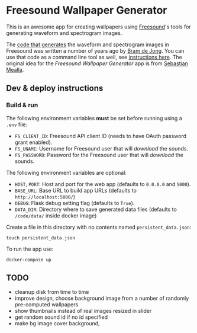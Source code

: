 # Freesound Wallpaper Generator

This is an awesome app for creating wallpapers using [Freesound](https://freesound.org)'s tools for generating waveform and spectrogram images.

The [code that generates](https://raw.githubusercontent.com/MTG/freesound/master/utils/audioprocessing/processing.py) the waveform and spectrogram images in Freesound was written a number of years ago by [Bram de Jong](https://www.linkedin.com/in/bdejong/). You can use that code as a command line tool as well, see [instructions here](https://github.com/MTG/freesound/wiki/Using-wav2png-to-generate-waveform-and-spectrogram-images). The original idea for the *Freesound Wallpaper Generator* app is from [Sebastian Mealla](https://www.linkedin.com/in/smealla/).

## Dev & deploy instructions

### Build & run

The following environment variables **must** be set before running using a `.env` file:
 * `FS_CLIENT_ID`: Freesound API client ID (needs to have OAuth password grant enabled).
 * `FS_UNAME`: Username for Freesound user that will *download* the sounds.
 * `FS_PASSWORD`: Password for the Freesound user that will *download* the sounds.

The following environment variables are optional:
 * `HOST`, `PORT`: Host and port for the web app (defaults to  `0.0.0.0` and `5000`).
 * `BASE_URL`: Base URL to build app URLs (defaults to `http://localhost:5000/`)
 * `DEBUG`: Flask debug setting flag (defaults to `True`).
 * `DATA_DIR`: Directory where to save generated data files (defaults to `/code/data/` inside docker image)


Create a file in this directory with no contents named `persistent_data.json`:

```touch persistent_data.json```


To run the app use:

```docker-compose up```


## TODO

* cleanup disk from time to time
* improve design, choose background image from a number of randomly pre-computed wallpapers
* show thumbnails instead of real images resized in slider
* get random sound id if no id specified
* make bg image cover background,

